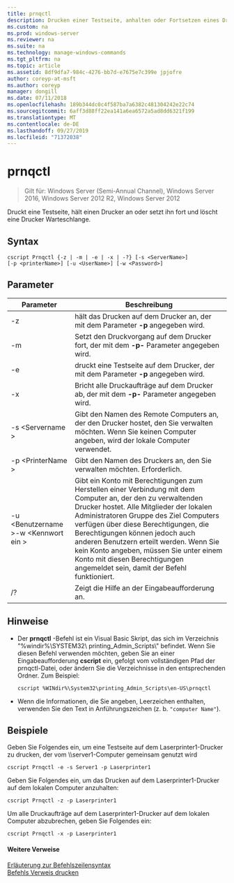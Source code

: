 ```yaml
---
title: prnqctl
description: Drucken einer Testseite, anhalten oder Fortsetzen eines Druckers.
ms.custom: na
ms.prod: windows-server
ms.reviewer: na
ms.suite: na
ms.technology: manage-windows-commands
ms.tgt_pltfrm: na
ms.topic: article
ms.assetid: 8df9dfa7-984c-4276-bb7d-e7675e7c399e jpjofre
author: coreyp-at-msft
ms.author: coreyp
manager: dongill
ms.date: 07/11/2018
ms.openlocfilehash: 189b344dc0c4f587ba7a6382c481304242e22c74
ms.sourcegitcommit: 6aff3d88ff22ea141a6ea6572a5ad8dd6321f199
ms.translationtype: MT
ms.contentlocale: de-DE
ms.lasthandoff: 09/27/2019
ms.locfileid: "71372038"
---
```

# <a name="prnqctl"></a>prnqctl

>Gilt für: Windows Server (Semi-Annual Channel), Windows Server 2016, Windows Server 2012 R2, Windows Server 2012

Druckt eine Testseite, hält einen Drucker an oder setzt ihn fort und löscht eine Drucker Warteschlange.  

## <a name="syntax"></a>Syntax  
```  
cscript Prnqctl {-z | -m | -e | -x | -?} [-s <ServerName>]   
[-p <printerName>] [-u <UserName>] [-w <Password>]  
```  
## <a name="parameters"></a>Parameter  

|Parameter|Beschreibung|  
|-------|--------|  
|-z|hält das Drucken auf dem Drucker an, der mit dem Parameter **-p** angegeben wird.|  
|-m|Setzt den Druckvorgang auf dem Drucker fort, der mit dem **-p-** Parameter angegeben wird.|  
|-e|druckt eine Testseite auf dem Drucker, der mit dem Parameter **-p** angegeben wird.|  
|-x|Bricht alle Druckaufträge auf dem Drucker ab, der mit dem **-p-** Parameter angegeben wird.|  
|-s \<Servername >|Gibt den Namen des Remote Computers an, der den Drucker hostet, den Sie verwalten möchten. Wenn Sie keinen Computer angeben, wird der lokale Computer verwendet.|  
|-p \<PrinterName >|Gibt den Namen des Druckers an, den Sie verwalten möchten. Erforderlich.|  
|-u \<Benutzername >-w \<Kennwort ein >|Gibt ein Konto mit Berechtigungen zum Herstellen einer Verbindung mit dem Computer an, der den zu verwaltenden Drucker hostet. Alle Mitglieder der lokalen Administratoren Gruppe des Ziel Computers verfügen über diese Berechtigungen, die Berechtigungen können jedoch auch anderen Benutzern erteilt werden. Wenn Sie kein Konto angeben, müssen Sie unter einem Konto mit diesen Berechtigungen angemeldet sein, damit der Befehl funktioniert.|  
|/?|Zeigt die Hilfe an der Eingabeaufforderung an.|  

## <a name="remarks"></a>Hinweise  
- Der **prnqctl** -Befehl ist ein Visual Basic Skript, das sich im Verzeichnis "%windir%\SYSTEM32\ printing_Admin_Scripts\\<language>" befindet. Wenn Sie diesen Befehl verwenden möchten, geben Sie an einer Eingabeaufforderung **cscript** ein, gefolgt vom vollständigen Pfad der prnqctl-Datei, oder ändern Sie die Verzeichnisse in den entsprechenden Ordner. Zum Beispiel:  
  ```  
  cscript %WINdir%\System32\printing_Admin_Scripts\en-US\prnqctl  
  ```  
- Wenn die Informationen, die Sie angeben, Leerzeichen enthalten, verwenden Sie den Text in Anführungszeichen (z. b. `"computer Name"`).  

## <a name="BKMK_examples"></a>Beispiele  
Geben Sie Folgendes ein, um eine Testseite auf dem Laserprinter1-Drucker zu drucken, der vom \\\server1-Computer gemeinsam genutzt wird  
```  
cscript Prnqctl -e -s Server1 -p Laserprinter1  
```  
Geben Sie Folgendes ein, um das Drucken auf dem Laserprinter1-Drucker auf dem lokalen Computer anzuhalten:  
```  
cscript Prnqctl -z -p Laserprinter1  
```  
Um alle Druckaufträge auf dem Laserprinter1-Drucker auf dem lokalen Computer abzubrechen, geben Sie Folgendes ein:  
```  
cscript Prnqctl -x -p Laserprinter1  
```  

#### <a name="additional-references"></a>Weitere Verweise  
[Erläuterung zur Befehlszeilensyntax](command-line-syntax-key.md)  
[Befehls Verweis drucken](print-command-reference.md)  
